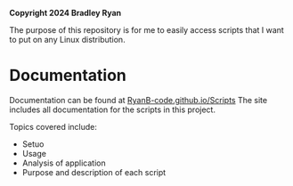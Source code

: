**Copyright 2024 Bradley Ryan**

The purpose of this repository is for me to easily access scripts that I want to put on any Linux distribution. 

# Documentation

Documentation can be found at [RyanB-code.github.io/Scripts](RyanB-code.github.io/Scripts)
The site includes all documentation for the scripts in this project.

Topics covered include:
  - Setuo
  - Usage
  - Analysis of application
  - Purpose and description of each script
